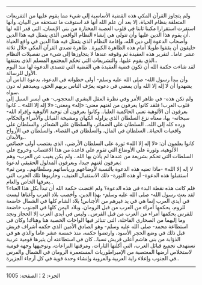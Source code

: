 ------------------------------------------------------------------------

ولم يتجاوز القرآن المكي هذه القضية الأساسية إلى شيء مما يقوم عليها من
التفريعات المتعلقة بنظام الحياة، إلا بعد أن علم الله أنها قد استوفت ما
تستحقه من البيان، وأنها استقرت استقرارا مكينا ثابتا في قلوب العصبة
المختارة من بني الإنسان، التي قدر الله لها أن يقوم هذا الدين عليها وأن
تتولى هي إنشاء النظام الواقعي الذي يتمثل فيه هذا الدين.  
وأصحاب الدعوة إلى دين الله، وإقامة النظام الذي يتمثل فيه هذا الدين في
واقع الحياة خليقون أن يقفوا طويلا أمام هذه الظاهرة الكبيرة.. ظاهرة تصدي
القرآن المكي خلال ثلاثة عشر عاما.. لتقرير هذه العقيدة ثم وقوفه عندها لا
يتجاوزها إلى شيء من تفصيلات النظام الذي يقوم عليها، والتشريعات التي تحكم
المجتمع المسلم الذي يعتنقها..  
لقد شاءت حكمة الله أن تكون قضية العقيدة هي القضية التي تتصدى الدعوة لها
منذ اليوم الأول للرسالة.  
وأن يبدأ رسول الله- صلى الله عليه وسلم- أولى خطواته في الدعوة، بدعوة
الناس أن يشهدوا أن لا إله إلا الله وأن يمضي في دعوته يعرّف الناس بربهم
الحق، ويعبدهم له دون سواه.  
ولم تكن هذه- في ظاهر الأمر وفي نظرة العقل البشري المحجوب- هي أيسر السبل
إلى قلوب العرب! فلقد كانوا يعرفون من لغتهم معنى: «إله» ومعنى: «لا إله
إلا الله» .. كانوا يعرفون أن الألوهية تعني الحاكمية العليا.. وكانوا
يعرفون أن توحيد الألوهية وإفراد الله- سبحانه- بها، معناه نزع السلطان
الذي يزاوله الكهان ومشيخة القبائل والأمراء والحكام، ورده كله إلى الله..
السلطان على الضمائر، والسلطان على الشعائر، والسلطان على واقعيات الحياة..
السلطان في المال، والسلطان في القضاء، والسلطان في الأرواح والأبدان..  
كانوا يعلمون أن: «لا إله إلا الله» ثورة على السلطان الأرضي، الذي يغتصب
أولى خصائص الألوهية، وثورة على الأوضاع التي تقوم على قاعدة من هذا
الاغتصاب وخروج على السلطات التي تحكم بشريعة من عندها لم يأذن بها الله..
ولم يكن يغيب عن العرب- وهم يعرفون لغتهم جيدا، ويعرفون المدلول الحقيقي
لدعوة:  
«لا إله إلا الله» -ماذا تعنيه هذه الدعوة بالنسبة لأوضاعهم ورياساتهم
وسلطانهم.. ومن ثم استقبلوا هذه الدعوة- أو هذه الثورة- ذلك الاستقبال
العنيف، وحاربوها تلك الحرب التي يعرفها الخاص والعام..  
فلم كانت هذه نقطة البدء في هذه الدعوة؟ ولم اقتضت حكمة الله أن تبدأ بكل
هذا العناء؟  
لقد بعث رسول الله- صلى الله عليه وسلم- بهذا الدين، وأخصب بلاد العرب
وأغناها ليست في أيدي العرب إنما هي في يد غيرهم من الأجناس! بلاد الشام
كلها في الشمال خاضعة للروم، يحكمها أمراء من العرب من قبل الرومان. وبلاد
اليمن كلها في الجنوب خاضعة للفرس يحكمها أمراء من العرب من قبل الفرس..
وليس في أيدي العرب إلا الحجاز ونجد وما إليهما من الصحاري القاحلة، التي
تتناثر فيها الواحات الخصبة هنا وهناك! وكان في استطاعة محمد- صلى الله
عليه وسلم- وهو الصادق الأمين الذي حكمه أشراف قريش قبل ذلك في وضع الحجر
الأسود، وارتضوا حكمه، منذ خمسة عشر عاما والذي هو في الذؤابة من بني هاشم
أعلى قريش نسبا.. كان في استطاعته أن يثيرها قومية عربية تستهدف تجميع
قبائل العرب، التي أكلتها الثارات، ومزقتها النزاعات، وتوجيهها وجهة قومية
لاستخلاص أرضها المغتصبة من الإمبراطوريات المستعمرة الرومان في الشمال
والفرس في الجنوب وإعلاء راية العربية والعروبة وإنشاء وحدة قوية في كل
أرجاء الجزيرة..

------------------------------------------------------------------------

الجزء: 2 ¦ الصفحة: 1005
